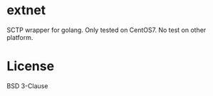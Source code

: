 # extnet
SCTP wrapper for golang.
Only tested on CentOS7. No test on other platform.
# License
BSD 3-Clause
